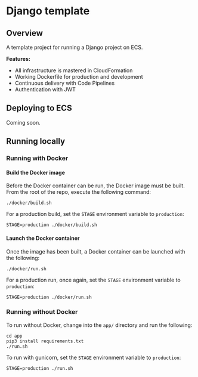 # Django template

## Overview

A template project for running a Django project on ECS. 

**Features:**

* All infrastructure is mastered in CloudFormation
* Working Dockerfile for production and development
* Continuous delivery with Code Pipelines
* Authentication with JWT

## Deploying to ECS

Coming soon.

## Running locally

### Running with Docker

#### Build the Docker image

Before the Docker container can be run, the Docker image must be built. From the root of the repo, execute the following command:

```
./docker/build.sh
```

For a production build, set the `STAGE` environment variable to `production`:

```
STAGE=production ./docker/build.sh
```

#### Launch the Docker container

Once the image has been built, a Docker container can be launched with the following:

```
./docker/run.sh
```

For a production run, once again, set the `STAGE` environment variable to `production`:

```
STAGE=production ./docker/run.sh
```

### Running without Docker

To run without Docker, change into the `app/` directory and run the following:

```
cd app
pip3 install requirements.txt
./run.sh
```

To run with gunicorn, set the `STAGE` environment variable to `production`:

```
STAGE=production ./run.sh
```
